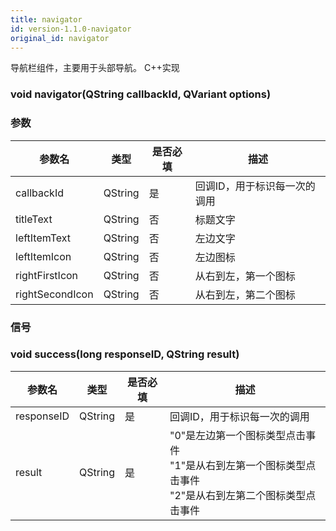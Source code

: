 ```yaml
---
title: navigator
id: version-1.1.0-navigator
original_id: navigator
---
```


导航栏组件，主要用于头部导航。 C++实现

### void navigator(QString callbackId, QVariant options)
### 参数
| 参数名     | 类型    | 是否必填 | 描述                            |
| ---------- | ------- | -------- | ---------------------------- |
| callbackId | QString | 是       | 回调ID，用于标识每一次的调用      |
| titleText | QString  | 否      | 标题文字      |
| leftItemText | QString | 否       | 左边文字      |
| leftItemIcon | QString | 否       | 左边图标      |
| rightFirstIcon | QString | 否       | 从右到左，第一个图标      |
| rightSecondIcon | QString | 否       | 从右到左，第二个图标      |


### 信号
### void success(long responseID, QString result)
| 参数名     | 类型    | 是否必填 | 描述                            |
| ---------- | ------- | -------- | ---------------------------- |
| responseID | QString | 是       | 回调ID，用于标识每一次的调用      |
| result     | QString    | 是       |  "0"是左边第一个图标类型点击事件<br/>"1"是从右到左第一个图标类型点击事件<br/>"2"是从右到左第二个图标类型点击事件              |